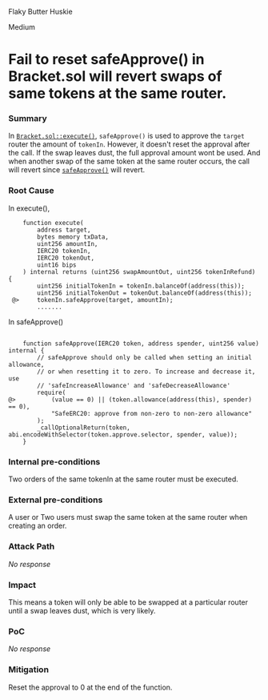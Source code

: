 Flaky Butter Huskie

Medium

# Fail to reset safeApprove() in Bracket.sol will revert swaps of same tokens at the same router.

### Summary

In [`Bracket.sol::execute()`](https://github.com/sherlock-audit/2024-11-oku/blob/ee3f781a73d65e33fb452c9a44eb1337c5cfdbd6/oku-custom-order-types/contracts/automatedTrigger/Bracket.sol#L539), `safeApprove()` is used to approve the `target` router the amount of `tokenIn`. However, it doesn't reset the approval after the call. If the swap leaves dust, the full approval amount wont be used. And when another swap of the same token at the same router occurs, the call will revert since [`safeApprove()`](https://github.com/sherlock-audit/2024-11-oku/blob/ee3f781a73d65e33fb452c9a44eb1337c5cfdbd6/oku-custom-order-types/contracts/interfaces/openzeppelin/SafeERC20.sol#L50) will revert.

### Root Cause

In execute(),

```solidity
    function execute(
        address target,
        bytes memory txData,
        uint256 amountIn,
        IERC20 tokenIn,
        IERC20 tokenOut,
        uint16 bips
    ) internal returns (uint256 swapAmountOut, uint256 tokenInRefund) {
        uint256 initialTokenIn = tokenIn.balanceOf(address(this));
        uint256 initialTokenOut = tokenOut.balanceOf(address(this));
 @>     tokenIn.safeApprove(target, amountIn);
        .......
```

In safeApprove() 

```solidity

    function safeApprove(IERC20 token, address spender, uint256 value) internal {
        // safeApprove should only be called when setting an initial allowance,
        // or when resetting it to zero. To increase and decrease it, use
        // 'safeIncreaseAllowance' and 'safeDecreaseAllowance'
        require(
@>          (value == 0) || (token.allowance(address(this), spender) == 0),
            "SafeERC20: approve from non-zero to non-zero allowance"
        );
        _callOptionalReturn(token, abi.encodeWithSelector(token.approve.selector, spender, value));
    }

```


### Internal pre-conditions

Two orders of the same tokenIn at the same router must be executed.

### External pre-conditions

A user or Two users must swap the same token at the same router when creating an order.

### Attack Path

_No response_

### Impact

This means a token will only be able to be swapped at a particular router until a swap leaves dust, which is very likely.

### PoC

_No response_

### Mitigation

Reset the approval to 0 at the end of the function.